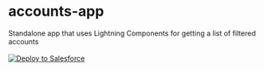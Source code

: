 # accounts-app
Standalone app that uses Lightning Components for getting a list of filtered accounts
<br></br>
<a href="https://githubsfdeploy.herokuapp.com?owner=hiepllp&repo=accounts-app">
  <img alt="Deploy to Salesforce"
       src="https://raw.githubusercontent.com/afawcett/githubsfdeploy/master/deploy.png">
</a>
